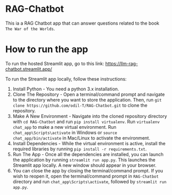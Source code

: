 # RAG-Chatbot

This ia a RAG Chatbot app that can answer questions related to the book `The War of the Worlds`.

# How to run the app
To run the hosted Streamlit app, go to this link: https://llm-rag-chatbot.streamlit.app/

To run the Streamlit app locally, follow these instructions:

1. Install Python - You need a python 3.x installation.
2. Clone The Repository - Open a terminal/command prompt and navigate to the directory where you want to store the application. Then, run `git clone https://github.com/odil-T/RAG-Chatbot.git` to clone the repository.
3. Make A New Environment - Navigate into the cloned repository directory with `cd RAG-Chatbot` and run `pip install virtualenv`. Run `virtualenv chat_app` to make a new virtual environment. Run `chat_app\Scripts\activate` in Windows or `source chat_app/bin/activate` in Mac/Linux to activate the environment.
5. Install Dependencies - While the virtual environment is active, install the required libraries by running `pip install -r requirements.txt`.
6. Run The App - Once all the dependencies are installed, you can launch the application by running `streamlit run app.py`. This launches the Streamlit app locally. A new window should appear in your browser.
7. You can close the app by closing the terminal/command prompt. If you wish to reopen it, open the terminal/command prompt in `RAG-Chatbot` directory and run `chat_app\Scripts\activate`, followed by `streamlit run app.py`. 


# 
